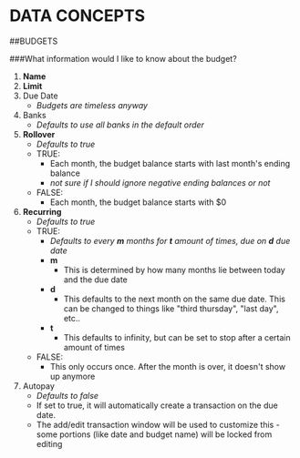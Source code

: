 DATA CONCEPTS
==============

##BUDGETS

###What information would I like to know about the budget?
1. **Name**
2. **Limit**
3. Due Date
	- _Budgets are timeless anyway_
4. Banks
	- _Defaults to use all banks in the default order_
5. **Rollover**
	- _Defaults to true_
	- TRUE:
		- Each month, the budget balance starts with last month's ending balance
		- _not sure if I should ignore negative ending balances or not_ 
	- FALSE:
		- Each month, the budget balance starts with $0
6. **Recurring**
	- _Defaults to true_
	- TRUE:
		- _Defaults to every **m** months for **t** amount of times, due on **d** due date_
		- **m**
			- This is determined by how many months lie between today and the due date
		- **d**
			- This defaults to the next month on the same due date. This can be changed to things like "third thursday", "last day", etc..
		- **t**
			- This defaults to infinity, but can be set to stop after a certain amount of times
	- FALSE:
		- This only occurs once. After the month is over, it doesn't show up anymore
7. Autopay
	- _Defaults to false_
	- If set to true, it will automatically create a transaction on the due date.
	- The add/edit transaction window will be used to customize this - some portions (like date and budget name) will be locked from editing
